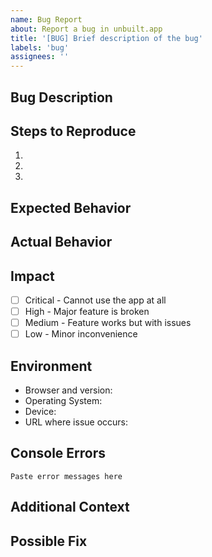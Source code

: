```yaml
---
name: Bug Report
about: Report a bug in unbuilt.app
title: '[BUG] Brief description of the bug'
labels: 'bug'
assignees: ''
---
```


## Bug Description
<!-- Provide a clear and concise description of the bug -->

## Steps to Reproduce
1.
2.
3.

## Expected Behavior
<!-- What did you expect to happen? -->

## Actual Behavior
<!-- What actually happened? Include screenshots if applicable -->

## Impact
<!-- How does this bug affect your usage of unbuilt.app? -->
- [ ] Critical - Cannot use the app at all
- [ ] High - Major feature is broken
- [ ] Medium - Feature works but with issues
- [ ] Low - Minor inconvenience

## Environment
- Browser and version:
- Operating System:
- Device: <!-- desktop, mobile, tablet -->
- URL where issue occurs:

## Console Errors
<!-- If applicable, include any error messages from the browser console -->
```
Paste error messages here
```

## Additional Context
<!-- Add any other context about the problem here -->

## Possible Fix
<!-- If you have any ideas on how to fix the issue, please share them -->